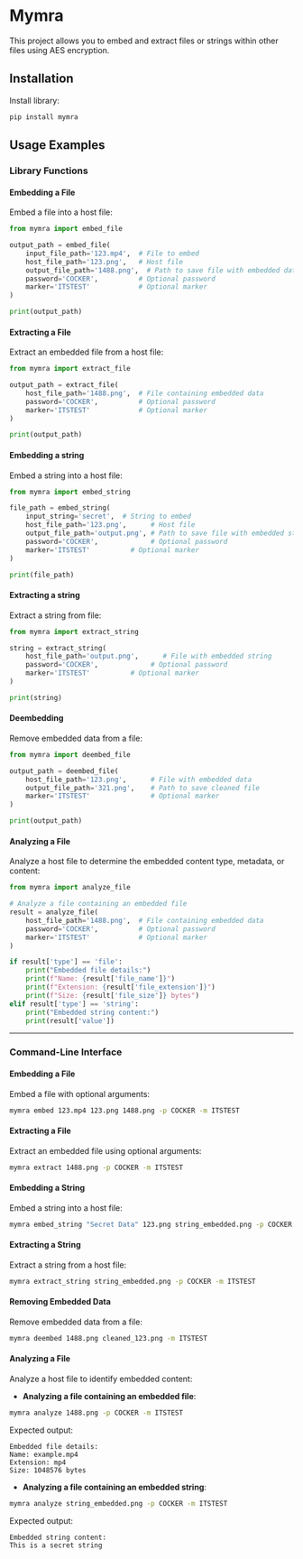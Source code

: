 
# Mymra

This project allows you to embed and extract files or strings within other files using AES encryption.

## Installation

Install library:

```bash
pip install mymra
```

## Usage Examples

### Library Functions

#### Embedding a File
Embed a file into a host file:

```python
from mymra import embed_file

output_path = embed_file(
    input_file_path='123.mp4',  # File to embed
    host_file_path='123.png',   # Host file
    output_file_path='1488.png',  # Path to save file with embedded data
    password='COCKER',          # Optional password
    marker='ITSTEST'            # Optional marker
)

print(output_path)
```

#### Extracting a File
Extract an embedded file from a host file:

```python
from mymra import extract_file

output_path = extract_file(
    host_file_path='1488.png',  # File containing embedded data
    password='COCKER',          # Optional password
    marker='ITSTEST'            # Optional marker
)

print(output_path)
```

#### Embedding a string
Embed a string into a host file:

```python
from mymra import embed_string

file_path = embed_string(
    input_string='secret',  # String to embed
    host_file_path='123.png',      # Host file
    output_file_path='output.png', # Path to save file with embedded string
    password='COCKER',             # Optional password
    marker='ITSTEST'          # Optional marker
)

print(file_path)
```

#### Extracting a string
Extract a string from file:

```python
from mymra import extract_string

string = extract_string(
    host_file_path='output.png',      # File with embedded string
    password='COCKER',             # Optional password
    marker='ITSTEST'          # Optional marker
)

print(string)
```

#### Deembedding
Remove embedded data from a file:

```python
from mymra import deembed_file

output_path = deembed_file(
    host_file_path='123.png',      # File with embedded data
    output_file_path='321.png',    # Path to save cleaned file
    marker='ITSTEST'               # Optional marker
)

print(output_path)
```

#### Analyzing a File
Analyze a host file to determine the embedded content type, metadata, or content:

```python
from mymra import analyze_file

# Analyze a file containing an embedded file
result = analyze_file(
    host_file_path='1488.png',  # File containing embedded data
    password='COCKER',          # Optional password
    marker='ITSTEST'            # Optional marker
)

if result['type'] == 'file':
    print("Embedded file details:")
    print(f"Name: {result['file_name']}")
    print(f"Extension: {result['file_extension']}")
    print(f"Size: {result['file_size']} bytes")
elif result['type'] == 'string':
    print("Embedded string content:")
    print(result['value'])
```

---

### Command-Line Interface

#### Embedding a File
Embed a file with optional arguments:
```bash
mymra embed 123.mp4 123.png 1488.png -p COCKER -m ITSTEST
```

#### Extracting a File
Extract an embedded file using optional arguments:
```bash
mymra extract 1488.png -p COCKER -m ITSTEST
```

#### Embedding a String
Embed a string into a host file:
```bash
mymra embed_string "Secret Data" 123.png string_embedded.png -p COCKER -m ITSTEST
```

#### Extracting a String
Extract a string from a host file:
```bash
mymra extract_string string_embedded.png -p COCKER -m ITSTEST
```

#### Removing Embedded Data
Remove embedded data from a file:
```bash
mymra deembed 1488.png cleaned_123.png -m ITSTEST
```

#### Analyzing a File
Analyze a host file to identify embedded content:

- **Analyzing a file containing an embedded file**:
```bash
mymra analyze 1488.png -p COCKER -m ITSTEST
```
Expected output:
```
Embedded file details:
Name: example.mp4
Extension: mp4
Size: 1048576 bytes
```

- **Analyzing a file containing an embedded string**:
```bash
mymra analyze string_embedded.png -p COCKER -m ITSTEST
```
Expected output:
```
Embedded string content:
This is a secret string
```
